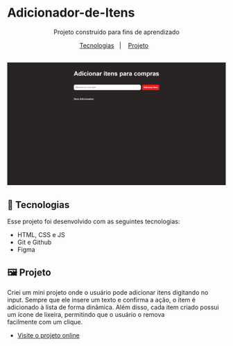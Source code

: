 # Adicionador-de-Itens

<p align="center">
Projeto construído para fins de aprendizado <br/>
</p>

<p align="center">
  <a href="#-tecnologias">Tecnologias</a>&nbsp;&nbsp;&nbsp;|&nbsp;&nbsp;&nbsp;
    <a href="#-projeto">Projeto</a>&nbsp;&nbsp;&nbsp;

 
</p>

<br>


<img src=".github/tela-AddItems.png">

<br>

## 👾 Tecnologias

Esse projeto foi desenvolvido com as seguintes tecnologias:

- HTML, CSS e JS
- Git e Github
- Figma

## 🖼 Projeto

Criei um mini projeto onde o usuário pode adicionar itens digitando no input. Sempre que ele insere um texto e confirma a ação, o item é adicionado à lista de forma dinâmica. Além disso, cada item criado possui um ícone de lixeira, permitindo que o usuário o remova facilmente com um clique.

- [Visite o projeto online](https://enzorafaelpassos.github.io/Adicionador-de-Itens/)